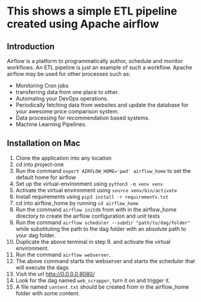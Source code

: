 # This shows a simple ETL pipeline created using Apache airflow 

## Introduction
Airflow is a platform to programmatically author, schedule and monitor workflows. An ETL pipeline is just an example of such a workflow. Apache airflow may be used for other processes such as:
- Monitoring Cron jobs
- transferring data from one place to other.
- Automating your DevOps operations.
- Periodically fetching data from websites and update the database for your awesome price comparison system.
- Data processing for recommendation based systems.
- Machine Learning Pipelines.

## Installation on Mac
1. Clone the application into any location
2. cd into project-one
3. Run the command `export AIRFLOW_HOME='pwd' airflow_home` to set the default home for airflow
4. Set up the virtual-environment using `python3 -m venv venv`
5. Activate the virtual environment using `source venv/bin/activate`
6. Install requirements using `pip3 install -r requirements.txt`
7. cd into airflow_home by running `cd airflow_home`
8. Run the command `airflow initdb` from with in the airflow_home directory to create the airflow configuration and unit tests
9. Run the command `airflow scheduler --subdir "path/to/dag/folder"` while substituting the path to the dag folder with an absolute path to your dag folder.
10. Duplicate the above terminal in step 9. and activate the virtual environment.
11. Run the command `airflow webserver`.
10. The above command starts the webserver and starts the scheduler that will execute the dags
11. Visit the url http://0.0.0.0:8080/
12. Look for the dag named `web_scrapper`, turn it on and trigger it.
13. A file named `content.txt` should be created from in the airflow_home folder with some content.
